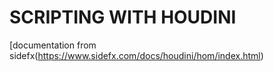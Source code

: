 # SCRIPTING WITH HOUDINI

[documentation from sidefx(https://www.sidefx.com/docs/houdini/hom/index.html)
